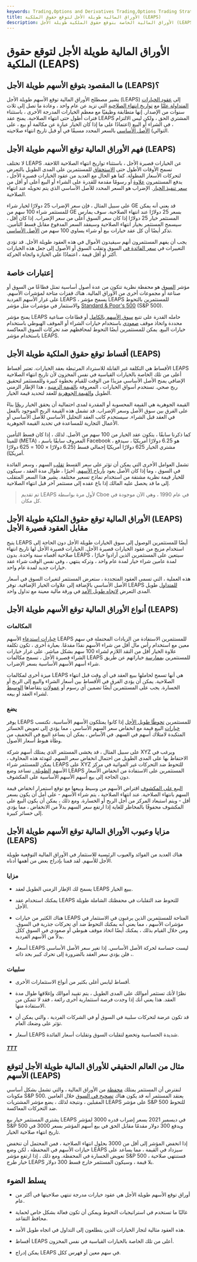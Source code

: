 ```yaml
---
keywords: Trading,Options and Derivatives Trading,Options Trading Strategy and Education,Options and Derivatives,Strategy and Education
title: الأوراق المالية طويلة الأجل لتوقع حقوق الملكية (LEAPS)
description: الأوراق المالية الخاصة بتوقع حقوق الملكية طويلة الأجل (LEAPS) هي عقود خيارات ذات تواريخ انتهاء صلاحيتها أطول من عام واحد.
---
```


# الأوراق المالية طويلة الأجل لتوقع حقوق الملكية (LEAPS)
## ما المقصود بتوقع الأسهم طويلة الأجل (LEAPS)؟

يشير مصطلح الأوراق المالية توقع الأسهم طويلة الأجل (LEAPS) إلى [عقود الخيارات المتداولة علنًا](/optionscontract) مع [تواريخ انتهاء الصلاحية](/expiration-date) التي تزيد عن عام واحد ، وعادة ما تصل إلى ثلاث سنوات من الإصدار. إنها متطابقة وظيفيًا مع معظم الخيارات المدرجة الأخرى ، باستثناء فترات أطول حتى انتهاء الصلاحية. يمنح عقد LEAPS المشتري الحق ، ولكن ليس الالتزام ، في الشراء أو البيع (اعتمادًا على ما إذا كان الخيار عبارة عن مكالمة أو بيع ، على التوالي) [الأصل الأساسي](/underlying-asset) بالسعر المحدد مسبقًا في أو قبل تاريخ انتهاء صلاحيته.

## فهم الأوراق المالية توقع الأسهم طويلة الأجل (LEAPS)

لا تختلف LEAPS عن الخيارات قصيرة الأجل ، باستثناء تواريخ انتهاء الصلاحية اللاحقة. تسمح الأوقات الأطول حتى [الاستحقاق](/maturity) للمستثمرين على المدى الطويل بالتعرض لتحركات الأسعار المطولة. كما هو الحال مع العديد من عقود الخيارات قصيرة الأجل ، يدفع المستثمرون [علاوة](/premium) أو رسومًا مقدمة للقدرة على الشراء أو البيع أعلى أو أقل من [سعر تنفيذ الخيار](/strikeprice). الإضراب هو السعر المحدد للأصل الأساسي الذي يتم تحويله عند انتهاء الصلاحية.

على سبيل المثال ، فإن سعر الإضراب 25 دولارًا لخيار شراء GE قد يعني أنه يمكن للمستثمر شراء 100 سهم من GE بسعر 25 دولارًا عند انتهاء الصلاحية. سوف يمارس المستثمر خيار 25 دولارًا إذا كان سعر السوق أعلى من سعر الإضراب. إذا كان أقل ، سيسمح المستثمر بخيار انتهاء الصلاحية وسيفقد السعر المدفوع مقابل قسط التأمين. تذكر أيضًا أن كل عقد خيارات بيع أو شراء يساوي 100 سهم من [الأصل الأساسي](/underlying-asset).

يجب أن يفهم المستثمرون أنهم سيقيدون الأموال في هذه العقود طويلة الأجل. قد تؤدي التغييرات في [سعر الفائدة في](/interestrate) السوق وتقلب السوق أو الأصول إلى جعل هذه الخيارات أكثر أو أقل قيمة ، اعتمادًا على الحيازة واتجاه الحركة.

## إعتبارات خاصة

مؤشر [السوق](/marketindex) هو محفظة نظرية تتكون من عدة أصول أساسية تمثل قطاعًا من السوق أو صناعة أو مجموعات أخرى من الأوراق المالية. هناك قفزات متاحة لمؤشرات الأسهم. على غرار الأسهم الفردية LEAPS ، يسمح مؤشر LEAPS للمستثمرين بالتحوط والاستثمار في مؤشرات مثل مؤشر [Standard & Poor's 500](/sp500) (S&P 500).

يمنح مؤشر LEAPS حامله القدرة على تتبع [سوق الأسهم بالكامل](/stockmarket) أو قطاعات صناعية محددة واتخاذ موقف [صعودي](/bull) باستخدام خيارات الشراء أو الموقف الهبوطي باستخدام خيارات البيع. يمكن للمستثمرين أيضًا التحوط لمحافظهم ضد تحركات السوق المعاكسة باستخدام مؤشر LEAPS.

## أقساط توقع حقوق الملكية طويلة الأجل (LEAPS)

الأقساط هي التكلفة غير القابلة للاسترداد المرتبطة بعقد الخيارات. تعتبر أقساط LEAPS أعلى من تلك الخاصة بالخيارات القياسية في نفس المخزون لأن تاريخ انتهاء الصلاحية الإضافي يمنح الأصل الأساسي مزيدًا من الوقت للقيام بخطوة كبيرة وللمستثمر لتحقيق ربح صحي. تستخدم أسواق الخيارات ، المعروفة [بالقيمة الزمنية](/timevalue) ، هذا الإطار الزمني الطويل [والقيمة الجوهرية](/intrinsicvalue) للعقد لتحديد قيمة الخيار.

القيمة الجوهرية هي القيمة المحسوبة أو المقدرة لمدى احتمالية أن يحقق الخيار [ربحًا](/profit) بناءً على الفرق بين سوق الأصل وسعر الإضراب. قد تشمل هذه القيمة الربح الموجود بالفعل في العقد قبل الشراء. سيستخدم كاتب العقد التحليل الأساسي للأصل الأساسي أو الأعمال التجارية للمساعدة في تحديد القيمة الجوهرية.

كما ذكرنا سابقًا ، يتكون عقد الخيار من 100 سهم من الأصل. لذلك ، إذا كان قسط التأمين للميتا (META) ، المعروف سابقًا باسم Facebook ، هو 6.25 دولارًا أمريكيًا ، سيدفع مشتري الخيار 625 دولارًا أمريكيًا إجمالي قسط (6.25 دولارًا × 100 = 625 دولارًا أمريكيًا).

تشمل العوامل الأخرى التي يمكن أن تؤثر على سعر القسط [تقلب](/volatility) السهم ، وسعر الفائدة في السوق ، وما إذا كان الأصل يعود [بأرباح الأسهم](/dividend). أخيرًا ، طوال مدة العقد ، سيكون للخيار قيمة نظرية مشتقة من استخدام نماذج تسعير مختلفة. يشير هذا السعر المتقلب إلى ما قد يحصل عليه المالك إذا باع عقده إلى مستثمر آخر قبل انتهاء الصلاحية.

> تم تقديم LEAPS لأول مرة بواسطة Cboe في عام 1990 ، وهي الآن موجودة في كل مكان.

>

## الأوراق المالية توقع حقوق الملكية طويلة الأجل (LEAPS) مقابل العقود قصيرة الأجل

يتيح LEAPS أيضًا للمستثمرين الوصول إلى سوق الخيارات طويلة الأجل دون الحاجة إلى استخدام مزيج من عقود الخيارات قصيرة الأجل. الخيارات قصيرة الأجل لها تاريخ انتهاء صلاحية أقصاه سنة واحدة. بدون LEAPS ، سيتعين على المستثمرين الذين أرادوا خيارًا لمدة عامين شراء خيار لمدة عام واحد ، وتركه ينتهي ، وفي نفس الوقت شراء عقد خيارات جديد لمدة عام واحد.

هذه العملية ، التي تسمى العقود المتجددة ، ستعرض المستثمر لتغيرات السوق في أسعار الأصل الأساسي بالإضافة إلى علاوات الخيار الإضافية. توفر LEAPS [للمتداول](/trader) طويل المدى التعرض [لاتجاه طويل الأمد](/trend) في ورقة مالية معينة مع تداول واحد.

## أنواع الأوراق المالية توقع الأسهم طويلة الأجل (LEAPS)

### المكالمات

[خيارات استدعاء](/calloption) الأسهم LEAPS للمستثمرين الاستفادة من الزيادات المحتملة في سهم معين مع استخدام رأس مال أقل من شراء الأسهم نقدًا مقدمًا. بعبارة أخرى ، تكون تكلفة علاوة الخيار أقل من النقد اللازم لشراء 100 سهم بشكل مباشر. على غرار خيارات الشراء قصيرة الأجل ، تسمح مكالمات LEAPS للمستثمرين [بممارسة](/exercise) خياراتهم عن طريق شراء أسهم الأسهم الأساسية بسعر الإضراب.

ميزة أخرى لمكالمات LEAPS هي أنها تسمح لحاملها ببيع العقد في أي وقت قبل انتهاء الصلاحية. يمكن أن يؤدي الفرق في الأقساط بين أسعار الشراء والبيع إلى الربح أو الخسارة. يجب على المستثمرين أيضًا تضمين أي رسوم أو [عمولات](/commission) يتقاضاها [الوسيط](/broker) لشراء العقد أو بيعه.

### يضع

يوفر LEAPS للمستثمرين [تحوطًا طويل الأجل](/hedge) إذا كانوا يمتلكون الأسهم الأساسية. تكتسب [خيارات](/putoption) البيع قيمة مع انخفاض سعر السهم الأساسي ، مما يؤدي إلى تعويض الخسائر المتكبدة لامتلاك أسهم في السهم. في الأساس ، يمكن أن يساعد البيع في التخفيف من وطأة هبوط أسعار الأصول.

على سبيل المثال ، قد يخشى المستثمر الذي يمتلك أسهم شركة XYZ ويرغب في الاحتفاظ بها على المدى الطويل من احتمال انخفاض سعر السهم. لتهدئة هذه المخاوف ، يمكن للمستثمر شراء LEAPS على XYZ للتحوط ضد التحركات غير المواتية في مركز الأسهم [الطويلة .](/long) تساعد وضع LEAPS المستثمرين على الاستفادة من انخفاض الأسعار دون الحاجة إلى [بيع](/shortsale) أسهم الأسهم الأساسية على المكشوف.

[البيع على المكشوف](/shortselling) اقتراض الأسهم من وسيط وبيعها مع توقع استمرار انخفاض قيمة السهم بانتهاء الصلاحية. عند انتهاء الصلاحية ، يتم شراء الأسهم - على أمل أن يكون بسعر أقل - ويتم استبعاد المركز من أجل الربح أو الخسارة. ومع ذلك ، يمكن أن يكون البيع على المكشوف محفوفًا بالمخاطر للغاية إذا ارتفع سعر السهم بدلاً من الانخفاض ، مما يؤدي إلى خسائر كبيرة.

## مزايا وعيوب الأوراق المالية توقع الأسهم طويلة الأجل (LEAPS)

هناك العديد من الفوائد والعيوب الرئيسية للاستثمار في الأوراق المالية التوقعية طويلة الأجل للأسهم. لقد قمنا بإدراج بعض من أهمها أدناه.

### مزايا

- يسمح لك الإطار الزمني الطويل لعقد LEAPS ببيع الخيار.

- يمكنك استخدام عقد LEAPS للتحوط ضد التقلبات في محفظتك الشاملة طويلة الأجل.

- هناك الكثير من خيارات LEAPS المتاحة للمستثمرين الذين يرغبون في الاستثمار في مؤشرات الأسهم ، مما يعني أنه يمكنك التحوط ضد أي تحركات جذرية في السوق. ومن خلال القيام بذلك ، يمكنك أيضًا اتخاذ موقف هبوطي أو صعودي في السوق ككل بدلاً من الأسهم الفردية.

- أسعار LEAPS ليست حساسة لحركة الأصل الأساسي. إذا تغير سعر الأصل الأساسي ، فلن يؤدي سعر العقد بالضرورة إلى تحرك كبير بحد ذاته.

### سلبيات

- أقساط ليابس أغلى بكثير من أنواع الاستثمارات الأخرى.

- نظرًا لأنك تستثمر أموالك على المدى الطويل ، يتم تقييد أموالك وإغلاقها طوال مدة العقد. هذا يعني أنك إذا وجدت فرصة استثمارية أخرى رائعة ، فقد لا تتمكن من الاستفادة منها.

- قد تكون عرضة لتحركات سلبية في السوق أو في الشركات الفردية ، والتي يمكن أن تؤثر على وضعك العام.

- أسعار LEAPS شديدة الحساسية وتخضع لتقلبات السوق وتقلبات أسعار الفائدة.

<h5> <a href=""> TTT </a> </h5>

## مثال من العالم الحقيقي للأوراق المالية طويلة الأجل لتوقع الأسهم (LEAPS)

لنفترض أن المستثمر يمتلك [محفظة](/portfolio) من الأوراق المالية ، والتي تشمل بشكل أساسي مكونات S&P 500. يعتقد المستثمر أنه قد يكون هناك [تصحيح في السوق](/correction) خلال العامين المقبلين ، ونتيجة لذلك ، يضع مؤشر المشتريات LEAPS على مؤشر S&P 500 للتحوط ضد التحركات المعاكسة.

يشتري المستثمر خيار بيع LEAPS في ديسمبر 2021 بسعر إضراب قدره 3000 لمؤشر S&P 500 ويدفع 300 دولار مقدمًا مقابل الحق في بيع أسهم المؤشر بسعر 3000 في تاريخ انتهاء صلاحية الخيار.

إذا انخفض المؤشر إلى أقل من 3000 بحلول انتهاء الصلاحية ، فمن المحتمل أن تنخفض حيازات الأسهم في المحفظة ، لكن وضع LEAPS سيزداد في القيمة ، مما يساعد على تعويض الخسارة في المحفظة. ومع ذلك ، إذا ارتفع مؤشر S&P 500 ، فستنتهي صلاحية خيار طرح LEAPS بلا قيمة ، وسيكون المستثمر خارج قسط 300 دولار.

## يسلط الضوء

- أوراق توقع الأسهم طويلة الأجل هي عقود خيارات مدرجة تنتهي صلاحيتها في أكثر من عام.

- غالبًا ما تستخدم في استراتيجيات التحوط ويمكن أن تكون فعالة بشكل خاص لحماية محافظ التقاعد.

- هذه العقود مثالية لتجار الخيارات الذين يتطلعون إلى التداول في اتجاه طويل الأمد.

- أقساط LEAPS أعلى من تلك الخاصة بالخيارات القياسية في نفس المخزون.

- يمكن إدراج LEAPS في سهم معين أو فهرس ككل.

